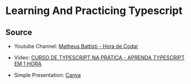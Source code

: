 # Learning And Practicing Typescript

## Source

- Youtube Channel: [Matheus Battisti - Hora de Codar](https://www.youtube.com/@MatheusBattisti)

- Video: [CURSO DE TYPESCRIPT NA PRÁTICA - APRENDA TYPESCRIPT EM 1 HORA](https://youtu.be/lCemyQeSCV8)

- Simple Presentation: [Canva](https://www.canva.com/design/DAFST0Q6Aag/tBzg1CF-TfLg8fWUryIXEg/view?utm_content=DAFST0Q6Aag&utm_campaign=designshare&utm_medium=link&utm_source=publishpresent)